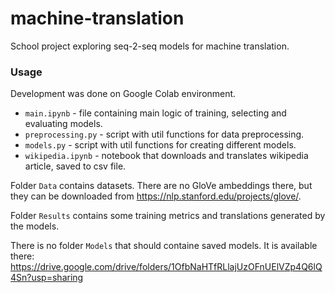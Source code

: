 # machine-translation
School project exploring seq-2-seq models for machine translation.

### Usage
Development was done on Google Colab environment. 
* `main.ipynb` - file containing main logic of training, selecting and evaluating models.
* `preprocessing.py` - script with util functions for data preprocessing.
* `models.py` - script with util functions for creating different models.
* `wikipedia.ipynb` - notebook that downloads and translates wikipedia article, saved to csv file.

Folder `Data` contains datasets. There are no GloVe ambeddings there, but they can be downloaded from https://nlp.stanford.edu/projects/glove/.

Folder `Results` contains some training metrics and translations generated by the models.

There is no folder `Models` that should containe saved models. It is available there: https://drive.google.com/drive/folders/1OfbNaHTfRLlajUzOFnUElVZp4Q6lQ4Sn?usp=sharing
